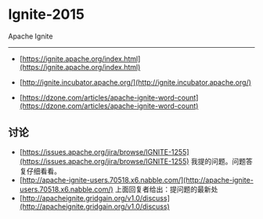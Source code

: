 # Ignite-2015
Apache Ignite

__________________
- [https://ignite.apache.org/index.html](https://ignite.apache.org/index.html)

- [http://ignite.incubator.apache.org/](http://ignite.incubator.apache.org/)
- [https://dzone.com/articles/apache-ignite-word-count](https://dzone.com/articles/apache-ignite-word-count)

## 讨论

- [https://issues.apache.org/jira/browse/IGNITE-1255](https://issues.apache.org/jira/browse/IGNITE-1255) 我提的问题。问题答复仔细看看。
- [http://apache-ignite-users.70518.x6.nabble.com/](http://apache-ignite-users.70518.x6.nabble.com/) 上面回复者给出：提问题的最新处
- [http://apacheignite.gridgain.org/v1.0/discuss](http://apacheignite.gridgain.org/v1.0/discuss)